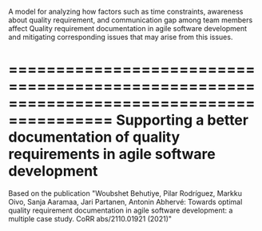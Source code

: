 
A model for analyzing how factors such as time constraints, awareness about quality requirement, and communication gap among team members
affect Quality requirement documentation in agile software development and mitigating corresponding issues that may arise from this issues.

=========================================================================================
 Supporting a better documentation of quality requirements in agile software development
 =========================================================================================
 
 Based on the publication "Woubshet Behutiye, Pilar Rodríguez, Markku Oivo, Sanja Aaramaa, Jari Partanen, Antonin Abhervé: Towards optimal quality requirement documentation in agile software development: a multiple case study. CoRR abs/2110.01921 (2021)"
